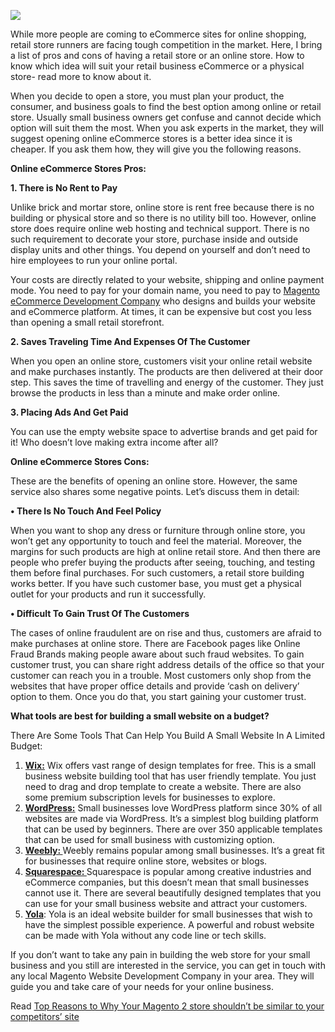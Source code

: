 ![](https://images.viblo.asia/79bd271b-402d-4503-a4a2-b453ce333cc7.jpg)

While more people are coming to eCommerce sites for online shopping, retail store runners are facing tough competition in the market. Here, I bring a list of pros and cons of having a retail store or an online store. How to know which idea will suit your retail business eCommerce or a physical store- read more to know about it.

When you decide to open a store, you must plan your product, the consumer, and business goals to find the best option among online or retail store. Usually small business owners get confuse and cannot decide which option will suit them the most. When you ask experts in the market, they will suggest opening online eCommerce stores is a better idea since it is cheaper. If you ask them how, they will give you the following reasons.

**Online eCommerce Stores Pros:**

**1.	There is No Rent to Pay** 

Unlike brick and mortar store, online store is rent free because there is no building or physical store and so there is no utility bill too. However, online store does require online web hosting and technical support. There is no such requirement to decorate your store, purchase inside and outside display units and other things. You depend on yourself and don’t need to hire employees to run your online portal. 

Your costs are directly related to your website, shipping and online payment mode. You need to pay for your domain name, you need to pay to [Magento eCommerce Development Company](https://www.aegissofttech.com/magento-application-development.html) who designs and builds your website and eCommerce platform. At times, it can be expensive but cost you less than opening a small retail storefront. 

**2.	Saves Traveling Time And Expenses Of The Customer**

When you open an online store, customers visit your online retail website and make purchases instantly. The products are then delivered at their door step. This saves the time of travelling and energy of the customer. They just browse the products in less than a minute and make order online. 

**3.	Placing Ads And Get Paid**

You can use the empty website space to advertise brands and get paid for it! Who doesn’t love making extra income after all? 

**Online eCommerce Stores Cons:**

These are the benefits of opening an online store. However, the same service also shares some negative points. Let’s discuss them in detail:

**•	There Is No Touch And Feel Policy**

When you want to shop any dress or furniture through online store, you won’t get any opportunity to touch and feel the material. Moreover, the margins for such products are high at online retail store. And then there are people who prefer buying the products after seeing, touching, and testing them before final purchases. For such customers, a retail store building works better. If you have such customer base, you must get a physical outlet for your products and run it successfully. 

**•	Difficult To Gain Trust Of The Customers** 

The cases of online fraudulent are on rise and thus, customers are afraid to make purchases at online store. There are Facebook pages like Online Fraud Brands making people aware about such fraud websites. To gain customer trust, you can share right address details of the office so that your customer can reach you in a trouble. Most customers only shop from the websites that have proper office details and provide ‘cash on delivery’ option to them. Once you do that, you start gaining your customer trust. 

**What tools are best for building a small website on a budget?**

There Are Some Tools That Can Help You Build A Small Website In A Limited Budget:

1. **[Wix:](https://www.wix.com/)** Wix offers vast range of design templates for free. This is a small business website building tool that has user friendly template. You just need to drag and drop template to create a website. There are also some premium subscription levels for businesses to explore. 
2. **[WordPress:](https://wordpress.org/)** Small businesses love WordPress platform since 30% of all websites are made via WordPress. It’s a simplest blog building platform that can be used by beginners. There are over 350 applicable templates that can be used for small business with customizing option. 
3. **[Weebly: ](https://www.weebly.com/in)** Weebly remains popular among small businesses. It’s a great fit for businesses that require online store, websites or blogs. 
4. **[Squarespace: ](https://www.squarespace.com/)** Squarespace is popular among creative industries and eCommerce companies, but this doesn’t mean that small businesses cannot use it. There are several beautifully designed templates that you can use for your small business website and attract your customers. 
5. **[Yola](https://www.yola.com/)**: Yola is an ideal website builder for small businesses that wish to have the simplest possible experience. A powerful and robust website can be made with Yola without any code line or tech skills. 

If you don’t want to take any pain in building the web store for your small business and you still are interested in the service, you can get in touch with any local Magento Website Development Company in your area. They will guide you and take care of your needs for your online business.

Read [Top Reasons to Why Your Magento 2 store shouldn’t be similar to your competitors’ site](http://www.articlesfactory.com/articles/technology/top-reasons-to-why-your-magento-2-store-shouldnt-be-similar-to-your-competitors-site.html)